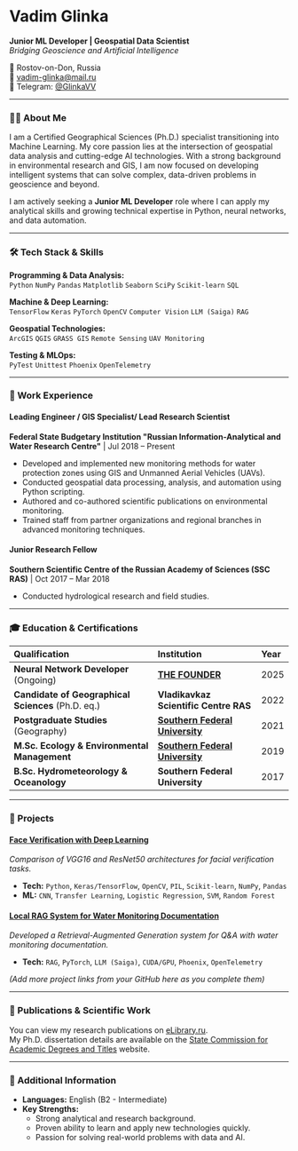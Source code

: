 # Vadim Glinka 
**Junior ML Developer | Geospatial Data Scientist**  
*Bridging Geoscience and Artificial Intelligence*

📍 Rostov-on-Don, Russia  
📧 vadim-glinka@mail.ru  
📱 Telegram: [@GlinkaVV](https://t.me/GlinkaVV)  


---

### 👨‍🔬 About Me

I am a Certified Geographical Sciences (Ph.D.) specialist transitioning into Machine Learning. My core passion lies at the intersection of geospatial data analysis and cutting-edge AI technologies. With a strong background in environmental research and GIS, I am now focused on developing intelligent systems that can solve complex, data-driven problems in geoscience and beyond.

I am actively seeking a **Junior ML Developer** role where I can apply my analytical skills and growing technical expertise in Python, neural networks, and data automation.

---

### 🛠️ Tech Stack & Skills

**Programming & Data Analysis:**  
`Python` `NumPy` `Pandas` `Matplotlib` `Seaborn` `SciPy` `Scikit-learn` `SQL`

**Machine & Deep Learning:**  
`TensorFlow` `Keras` `PyTorch` `OpenCV` `Computer Vision` `LLM (Saiga)` `RAG`

**Geospatial Technologies:**  
`ArcGIS` `QGIS` `GRASS GIS` `Remote Sensing` `UAV Monitoring`

**Testing & MLOps:**  
`PyTest` `Unittest` `Phoenix` `OpenTelemetry`

---

### 💼 Work Experience

#### **Leading Engineer / GIS Specialist/ Lead Research Scientist**  
**Federal State Budgetary Institution "Russian Information-Analytical and Water Research Centre"** | Jul 2018 – Present
- Developed and implemented new monitoring methods for water protection zones using GIS and Unmanned Aerial Vehicles (UAVs).
- Conducted geospatial data processing, analysis, and automation using Python scripting.
- Authored and co-authored scientific publications on environmental monitoring.
- Trained staff from partner organizations and regional branches in advanced monitoring techniques.

#### **Junior Research Fellow**  
**Southern Scientific Centre of the Russian Academy of Sciences (SSC RAS)** | Oct 2017 – Mar 2018
- Conducted hydrological research and field studies.

---

### 🎓 Education & Certifications

| Qualification | Institution | Year |
| :--- | :--- | :--- |
| **Neural Network Developer** (Ongoing) | **[THE FOUNDER](https://academy.the-founder.ru/)** | 2025 |
| **Candidate of Geographical Sciences** (Ph.D. eq.) | **Vladikavkaz Scientific Centre RAS** | 2022 |
| **Postgraduate Studies** (Geography) | **[Southern Federal University](https://drive.google.com/file/d/1EJqyHiYKXfCY2WZPWGsfKudLkloqVGZo/view)** | 2021 |
| **M.Sc. Ecology & Environmental Management** | **[Southern Federal University](https://drive.google.com/file/d/1YkmGONunR2OJiUehrEjx59ufq66mn0rv/view)** | 2019 |
| **B.Sc. Hydrometeorology & Oceanology** | **Southern Federal University** | 2017 |
---

### 🚀 Projects

#### **[Face Verification with Deep Learning](https://github.com/GlinkaVadim/Face_Verification_VGG16_ond_ResNet50_analys/blob/Glinka_V_V/Face_Verification_VGG16_ond_ResNet50_analys.ipynb)**
*Comparison of VGG16 and ResNet50 architectures for facial verification tasks.*
- **Tech:** `Python`, `Keras/TensorFlow`, `OpenCV`, `PIL`, `Scikit-learn`, `NumPy`, `Pandas`
- **ML:** `CNN`, `Transfer Learning`, `Logistic Regression`, `SVM`, `Random Forest`

#### **[Local RAG System for Water Monitoring Documentation](https://github.com/GlinkaVadim/Water-Monitoring-RAG-Assistant)**
*Developed a Retrieval-Augmented Generation system for Q&A with water monitoring documentation.*
- **Tech:** `RAG`, `PyTorch`, `LLM (Saiga)`, `CUDA/GPU`, `Phoenix`, `OpenTelemetry`

*(Add more project links from your GitHub here as you complete them)*

---

### 📜 Publications & Scientific Work

You can view my research publications on [eLibrary.ru](https://elibrary.ru/author_items.asp?authorid=1077611).  
My Ph.D. dissertation details are available on the [State Commission for Academic Degrees and Titles](https://vak.gisnauka.ru/adverts-list/advert-card/149418) website.

---

### 🌟 Additional Information

- **Languages:** English (B2 - Intermediate)
- **Key Strengths:**
  - Strong analytical and research background.
  - Proven ability to learn and apply new technologies quickly.
  - Passion for solving real-world problems with data and AI.
